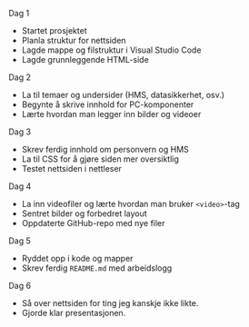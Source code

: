 Dag 1
- Startet prosjektet
- Planla struktur for nettsiden
- Lagde mappe og filstruktur i Visual Studio Code
- Lagde grunnleggende HTML-side

Dag 2
- La til temaer og undersider (HMS, datasikkerhet, osv.)
- Begynte å skrive innhold for PC-komponenter
- Lærte hvordan man legger inn bilder og videoer

Dag 3
- Skrev ferdig innhold om personvern og HMS
- La til CSS for å gjøre siden mer oversiktlig
- Testet nettsiden i nettleser

Dag 4
- La inn videofiler og lærte hvordan man bruker `<video>`-tag
- Sentret bilder og forbedret layout
- Oppdaterte GitHub-repo med nye filer

Dag 5
- Ryddet opp i kode og mapper
- Skrev ferdig `README.md` med arbeidslogg

Dag 6
- Så over nettsiden for ting jeg kanskje ikke likte.
- Gjorde klar presentasjonen.
